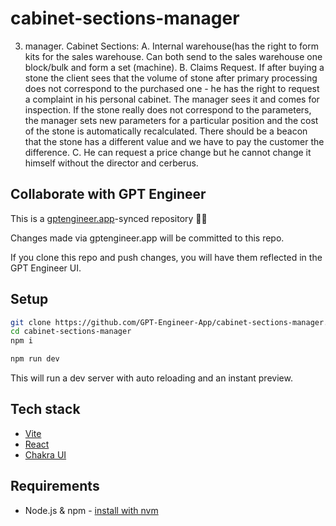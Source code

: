 # cabinet-sections-manager

3. manager. Cabinet Sections: 
A.	Internal warehouse(has the right to form kits for the sales warehouse. Can both send to the sales warehouse one block/bulk and form a set (machine).
B.	Claims Request. If after buying a stone the client sees that the volume of stone after primary processing does not correspond to the purchased one - he has the right to request a complaint in his personal cabinet. The manager sees it and comes for inspection. If the stone really does not correspond to the parameters, the manager sets new parameters for a particular position and the cost of the stone is automatically recalculated. There should be a beacon that the stone has a different value and we have to pay the customer the difference.
C.	He can request a price change but he cannot change it himself without the director and cerberus.

## Collaborate with GPT Engineer

This is a [gptengineer.app](https://gptengineer.app)-synced repository 🌟🤖

Changes made via gptengineer.app will be committed to this repo.

If you clone this repo and push changes, you will have them reflected in the GPT Engineer UI.

## Setup

```sh
git clone https://github.com/GPT-Engineer-App/cabinet-sections-manager.git
cd cabinet-sections-manager
npm i
```

```sh
npm run dev
```

This will run a dev server with auto reloading and an instant preview.

## Tech stack

- [Vite](https://vitejs.dev/)
- [React](https://react.dev/)
- [Chakra UI](https://chakra-ui.com/)

## Requirements

- Node.js & npm - [install with nvm](https://github.com/nvm-sh/nvm#installing-and-updating)
